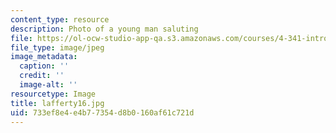 ```yaml
---
content_type: resource
description: Photo of a young man saluting
file: https://ol-ocw-studio-app-qa.s3.amazonaws.com/courses/4-341-introduction-to-photography-fall-2002/733ef8e4e4b77354d8b0160af61c721d_lafferty16.jpg
file_type: image/jpeg
image_metadata:
  caption: ''
  credit: ''
  image-alt: ''
resourcetype: Image
title: lafferty16.jpg
uid: 733ef8e4-e4b7-7354-d8b0-160af61c721d
---
```

